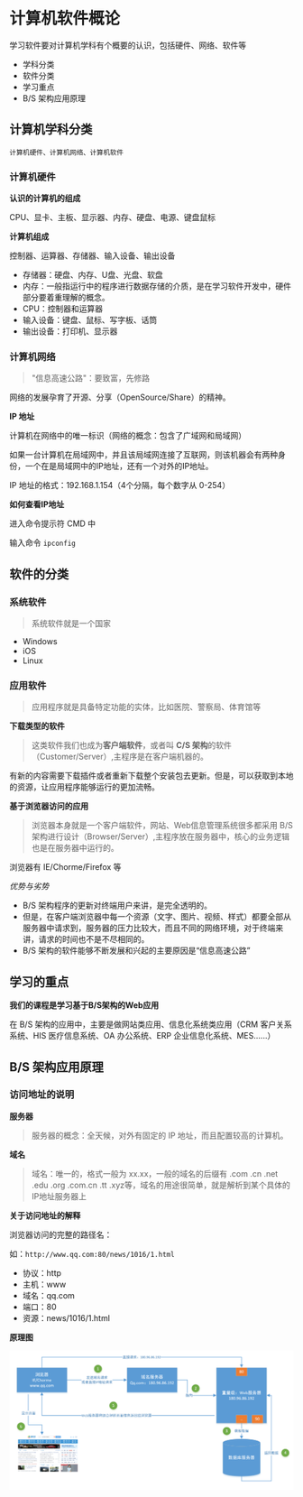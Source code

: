 # 计算机软件概论

学习软件要对计算机学科有个概要的认识，包括硬件、网络、软件等

* 学科分类
* 软件分类
* 学习重点
* B/S 架构应用原理

## 计算机学科分类

```
计算机硬件、计算机网络、计算机软件
```

### 计算机硬件

**认识的计算机的组成**

CPU、显卡、主板、显示器、内存、硬盘、电源、键盘鼠标

**计算机组成**

控制器、运算器、存储器、输入设备、输出设备

* 存储器：硬盘、内存、U盘、光盘、软盘
* 内存：一般指运行中的程序进行数据存储的介质，是在学习软件开发中，硬件部分要着重理解的概念。
* CPU：控制器和运算器
* 输入设备：键盘、鼠标、写字板、话筒
* 输出设备：打印机、显示器

### 计算机网络

> "信息高速公路"：要致富，先修路

网络的发展孕育了开源、分享（OpenSource/Share）的精神。

**IP 地址**

计算机在网络中的唯一标识（网络的概念：包含了广域网和局域网）

如果一台计算机在局域网中，并且该局域网连接了互联网，则该机器会有两种身份，一个在是局域网中的IP地址，还有一个对外的IP地址。

IP 地址的格式：192.168.1.154（4个分隔，每个数字从 0-254）

**如何查看IP地址**

进入命令提示符 CMD 中

输入命令 `ipconfig`

## 软件的分类

### 系统软件

> 系统软件就是一个国家

* Windows
* iOS
* Linux

### 应用软件

> 应用程序就是具备特定功能的实体，比如医院、警察局、体育馆等

**下载类型的软件**

> 这类软件我们也成为**客户端软件**，或者叫 **C/S 架构**的软件（Customer/Server）,主程序是在客户端机器的。

有新的内容需要下载插件或者重新下载整个安装包去更新。但是，可以获取到本地的资源，让应用程序能够运行的更加流畅。

**基于浏览器访问的应用**

> 浏览器本身就是一个客户端软件，网站、Web信息管理系统很多都采用 B/S 架构进行设计（Browser/Server）,主程序放在服务器中，核心的业务逻辑也是在服务器中运行的。

浏览器有 IE/Chorme/Firefox 等

_优势与劣势_

* B/S 架构程序的更新对终端用户来讲，是完全透明的。
* 但是，在客户端浏览器中每一个资源（文字、图片、视频、样式）都要全部从服务器中请求到，服务器的压力比较大，而且不同的网络环境，对于终端来讲，请求的时间也不是不尽相同的。
* B/S 架构的软件能够不断发展和兴起的主要原因是“信息高速公路”

## 学习的重点

**我们的课程是学习基于B/S架构的Web应用**

在 B/S 架构的应用中，主要是做网站类应用、信息化系统类应用（CRM 客户关系系统、HIS 医疗信息系统、OA 办公系统、ERP 企业信息化系统、MES......）

## B/S 架构应用原理

### 访问地址的说明

**服务器**

> 服务器的概念：全天候，对外有固定的 IP 地址，而且配置较高的计算机。

**域名**

> 域名：唯一的，格式一般为 xx.xx，一般的域名的后缀有 .com .cn .net .edu .org .com.cn .tt .xyz等，域名的用途很简单，就是解析到某个具体的IP地址服务器上

**关于访问地址的解释**

浏览器访问的完整的路径名：

如：`http://www.qq.com:80/news/1016/1.html`

* 协议：http
* 主机：www
* 域名：qq.com
* 端口：80
* 资源：news/1016/1.html

**原理图**

![](/assets/005.png)

